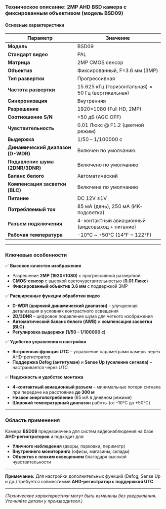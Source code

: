 ### **Техническое описание: 2MP AHD BSD камера с фиксированным объективом (модель BSD09)**  

#### **Основные характеристики**  
| Параметр                | Значение |  
|-------------------------|----------|  
| **Модель**              | BSD09    |  
| **Стандарт видео**      | PAL      |  
| **Матрица**             | 2MP CMOS сенсор |  
| **Объектив**            | Фиксированный, F=3.6 мм (3MP) |  
| **Тип развертки**       | Прогрессивная |  
| **Частота развертки**   | 15.625 кГц (горизонтальная) × 50 Гц (вертикальная) |  
| **Синхронизация**       | Внутренняя |  
| **Разрешение**          | 1920×1080 (Full HD, 2MP) |  
| **Соотношение S/N**     | >50 дБ (AGC OFF) |  
| **Чувствительность**    | 0.01 Люкс @ F1.2 (цветной режим) |  
| **Выдержка**            | 1/50 – 1/100000 с |  
| **Динамический диапазон (D-WDR)** | Включен по умолчанию |  
| **Подавление шума (2DNR/3DNR)** | Включено по умолчанию |  
| **Баланс белого**       | Автоматический |  
| **Компенсация засветки (BLC)** | Включена по умолчанию |  
| **Питание**             | DC 12V ±1V |  
| **Потребляемый ток**    | 85 мА (день), 250 мА (ИК-подсветка) |  
| **Разъем подключения**  | 4-контактный авиационный (видеовыход + питание) |  
| **Рабочая температура** | -10°C ~ +50°C (14°F ~ 122°F) |  

---  

### **Ключевые особенности**  
✅ **Высокое качество изображения**  
- Разрешение **2MP (1920×1080)** с прогрессивной разверткой  
- **CMOS-сенсор** с высокой светочувствительностью (**0.01 Люкс**)  
- **Фиксированный объектив 3.6 мм** с поддержкой 3MP  

✅ **Расширенные функции обработки видео**  
- **D-WDR (широкий динамический диапазон)** – улучшенная детализация в условиях контрастного освещения  
- **2D/3DNR** – цифровое подавление шума для четкого изображения  
- **Автоматический баланс белого (AWB)** и **компенсация засветки (BLC)**  
- **Регулировка выдержки (1/50 – 1/100000 с)**  

✅ **Удобство управления и настройки**  
- **Встроенная функция UTC** – управление параметрами камеры через AHD-регистратор  
- **Поддержка Defog (антитуман)** и **Sense Up (усиление сигнала)** – настраивается через UTC  

✅ **Надежность и удобство монтажа**  
- **4-контактный авиационный разъем** – минимальные потери сигнала при передаче на расстояние **до 300 м**  
- **Низкое энергопотребление** (85 мА в дневном режиме)  
- **Широкий температурный диапазон** работы (от -10°C до +50°C)  

---  

### **Область применения**  
Камера **BSD09** предназначена для систем видеонаблюдения на базе **AHD-регистраторов** и подходит для:  
- **Уличного наблюдения** (дворы, парковки, периметр)  
- **Внутреннего мониторинга** (офисы, магазины, склады)  
- **Объектов с плохим освещением** благодаря высокой чувствительности  

---  

**Примечание:** Для настройки дополнительных функций (Defog, Sense Up и др.) требуется совместимый **AHD-регистратор с поддержкой UTC**.  

---  
*(Технические характеристики могут быть изменены без уведомления. Уточняйте детали у производителя.)*